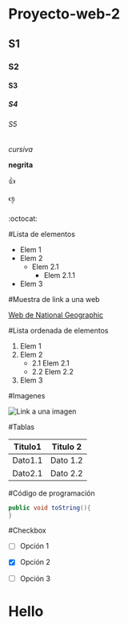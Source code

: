 # Proyecto-web-2
## S1
### S2
#### S3
##### S4
###### S5

*cursiva*

**negrita**

:+1:


:-1:

:octocat:

#Lista de elementos
* Elem 1
* Elem 2
  * Elem 2.1
    * Elem 2.1.1
* Elem 3

#Muestra de link a una web

[Web de National Geographic](http://www.nationalgeographic.com.es/)

#Lista ordenada de elementos
1. Elem 1
2. Elem 2
   * 2.1 Elem 2.1
   * 2.2 Elem 2.2
3. Elem 3


#Imagenes

![Link a una imagen](https://i.blogs.es/981cc5/150810110546-google-alphabet-graphic-custom-1/1366_2000.png)


#Tablas

Titulo1 | Titulo 2
------  | ------
Dato1.1 | Dato 1.2
Dato2.1 | Dato 2.2



#Código de programación

```java
public void toString(){
}
```


#Checkbox
- [ ] Opción 1
- [x] Opción 2
- [ ] Opción 3


# Hello
